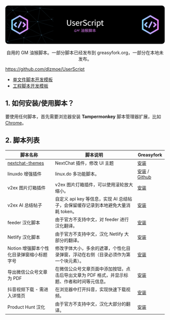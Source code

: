 <p align="center"><img src="./assets/github-header-image.png"></p>

<p align="center">自用的 GM 油猴脚本。一部分脚本已经发布到 greasyfork.org，一部分在本地未发布。</p>

https://github.com/dlzmoe/UserScript

- [单文件脚本开发模板](./scripts-template.js)
- [工程脚本开发模板](./example-scripts/)

## 1. 如何安装/使用脚本？

要使用任何脚本，首先需要浏览器安装 **Tampermonkey** 脚本管理器扩展，比如 [Chrome](https://chromewebstore.google.com/detail/jinjaccalgkegednnccohejagnlnfdag)。

## 2. 脚本列表

| 脚本名称                                  | 脚本说明                                                                                    | Greasyfork                                                                                          |
| ----------------------------------------- | ------------------------------------------------------------------------------------------- | --------------------------------------------------------------------------------------------------- |
| [nextchat-themes](./nextchat-themes/)     | NextChat 插件，修改 UI 主题                                                                 | [安装](https://greasyfork.org/scripts/513677)                                                       |
| linuxdo 增强插件                          | linux.do 多功能脚本。                                                                       | [安装](https://greasyfork.org/scripts/501827) / [Github](https://github.com/dlzmoe/linuxdo-scripts) |
| v2ex 图片灯箱插件                         | v2ex 图片灯箱插件，可以使用滚轮放大缩小。                                                   | [安装](https://greasyfork.org/scripts/454963)                                                       |
| v2ex AI 总结帖子                          | 自定义 api key 等信息，实现 AI 总结帖子，会保留缓存记录到本地避免大量消耗 token。           | [安装](https://greasyfork.org/scripts/505714)                                                       |
| feeder 汉化脚本                           | 由于官方不支持中文，对 feeder 进行汉化翻译。                                                | [安装](https://greasyfork.org/scripts/481157)                                                       |
| Netlify 汉化脚本                          | 由于官方不支持中文，汉化 Netlify 大部分的翻译。                                             | [安装](https://greasyfork.org/scripts/484197)                                                       |
| Notion 增强脚本个性化目录弹窗缩小标题字号 | 修改字体大小，多余的遮罩，个性化目录弹窗，浮动在右侧（目录必须作为第一个块元素）。          | [安装](https://greasyfork.org/scripts/485105)                                                       |
| 导出微信公众号文章为 PDF                  | 在微信公众号文章页面中添加按钮，点击后导出文章为 PDF 格式，并显示标题、作者和时间等元信息。 | [安装](https://greasyfork.org/scripts/510683)                                                       |
| 抖音视频下载 - 需进入详情页               | 在浏览器中打开抖音，实现快速下载视频。                                                      | [安装](https://raw.githubusercontent.com/dlzmoe/scripts/refs/heads/main/douyin-download/douyin-download.user.js)    |
| Product Hunt 汉化                         | 由于官方不支持中文，汉化大部分的翻译。                                                      | [安装](https://raw.githubusercontent.com/dlzmoe/scripts/refs/heads/main/producthunt-zhcn/producthunt-zhcn.user.js)   |
